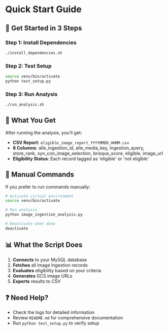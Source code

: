# Quick Start Guide

## 🚀 Get Started in 3 Steps

### Step 1: Install Dependencies
```bash
./install_dependencies.sh
```

### Step 2: Test Setup
```bash
source venv/bin/activate
python test_setup.py
```

### Step 3: Run Analysis
```bash
./run_analysis.sh
```

## 📁 What You Get

After running the analysis, you'll get:
- **CSV Report**: `eligible_image_report_YYYYMMDD_HHMM.csv`
- **8 Columns**: alle_ingestion_id, alle_media_key, ingestion_query, store_rank, syn_con_image_selection, brisque_score, eligible, image_url
- **Eligibility Status**: Each record tagged as 'eligible' or 'not eligible'

## 🔧 Manual Commands

If you prefer to run commands manually:

```bash
# Activate virtual environment
source venv/bin/activate

# Run analysis
python image_ingestion_analysis.py

# Deactivate when done
deactivate
```

## 📊 What the Script Does

1. **Connects** to your MySQL database
2. **Fetches** all image ingestion records
3. **Evaluates** eligibility based on your criteria
4. **Generates** GCS image URLs
5. **Exports** results to CSV

## ❓ Need Help?

- Check the logs for detailed information
- Review `README.md` for comprehensive documentation
- Run `python test_setup.py` to verify setup 